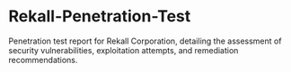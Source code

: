 # Rekall-Penetration-Test
Penetration test report for Rekall Corporation, detailing the assessment of security vulnerabilities, exploitation attempts, and remediation recommendations. 
